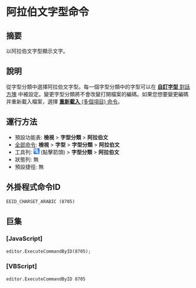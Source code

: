 # 阿拉伯文字型命令

## 摘要

以阿拉伯文字型顯示文字。

## 說明

從字型分類中選擇阿拉伯文字型。每一個字型分類中的字型可以在 [**自訂字型** 對話方塊](../../dlg/properties/font/index) 中被設定。變更字型分類將不會改變打開檔案的編碼。如果您想要變更編碼并重新載入檔案，選擇 [**重新載入** (多個項目) 命令](../file/file_reload_defined)。

## 運行方法

- 預設功能表: **檢視** \> **字型分類** \> **阿拉伯文**
- [全部命令](../tools/all_commands): **檢視** \> **字型** >
**字型分類** \> **阿拉伯文**
- 工具列: ![](../../images/fontpopup.png) (點擊箭頭) \> **字型分類** \> **阿拉伯文**
- 狀態列: 無
- 預設捷徑: 無

## 外掛程式命令ID

```
EEID_CHARSET_ARABIC (8705)
```

## 巨集

### \[JavaScript\]

```
editor.ExecuteCommandByID(8705);
```

### \[VBScript\]

```
editor.ExecuteCommandByID 8705
```
